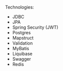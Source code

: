Technologies:

- JDBC 
- JPA
- Spring Security (JWT)
- Postgres
- Mapstruct
- Validation
- MyBatis
- Liquibase
- Swagger
- Redis